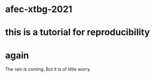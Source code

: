 # afec-xtbg-2021
# this is a tutorial for reproducibility
# again
The rain is coming. But it is of little worry. 
